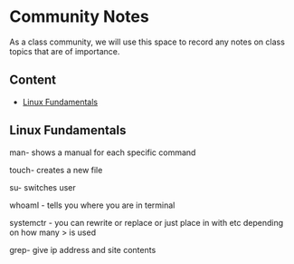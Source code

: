 # Community Notes

As a class community, we will use this space to record any notes on class topics that are of importance.

## Content

* [Linux Fundamentals](#linux-fundamentals)


## Linux Fundamentals

man- shows a manual for each specific command

touch- creates a new file

su- switches user

whoamI - tells you where you are in terminal

systemctr - you can rewrite or replace or just place in with etc depending on how many > is used

grep- give ip address and site contents
